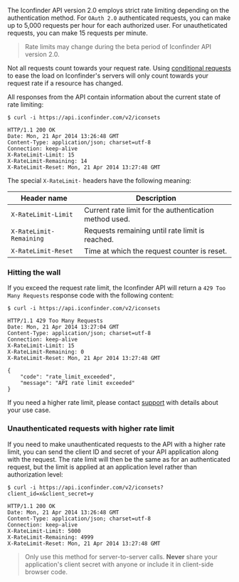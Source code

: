 The Iconfinder API version 2.0 employs strict rate limiting depending on the authentication method. 
For `OAuth 2.0` authenticated requests, you can make up to 5,000 requests per hour for each authorized user. 
For unautheticated requests, you can make 15 requests per minute.

> Rate limits may change during the beta period of Iconfinder API version 2.0.

Not all requests count towards your request rate. Using [conditional requests](https://developer.iconfinder.com/api/2.0/overview.html#conditional-requests) to ease the load on Iconfinder's servers will only count towards your request rate if a resource has changed.

All responses from the API contain information about the current state of rate limiting:

```
$ curl -i https://api.iconfinder.com/v2/iconsets

HTTP/1.1 200 OK
Date: Mon, 21 Apr 2014 13:26:48 GMT
Content-Type: application/json; charset=utf-8
Connection: keep-alive
X-RateLimit-Limit: 15
X-RateLimit-Remaining: 14
X-RateLimit-Reset: Mon, 21 Apr 2014 13:27:48 GMT
```

The special `X-RateLimit-` headers have the following meaning:

| Header name        | Description           |
| ------------- | ------------- |
| `X-RateLimit-Limit`      | Current rate limit for the authentication method used. |
| `X-RateLimit-Remaining`      | Requests remaining until rate limit is reached.      |
| `X-RateLimit-Reset`      | Time at which the request counter is reset.     |


### Hitting the wall

If you exceed the request rate limit, the Iconfinder API will return a `429 Too Many Requests`
response code with the following content:

```
$ curl -i https://api.iconfinder.com/v2/iconsets

HTTP/1.1 429 Too Many Requests
Date: Mon, 21 Apr 2014 13:27:04 GMT
Content-Type: application/json; charset=utf-8
Connection: keep-alive
X-RateLimit-Limit: 15
X-RateLimit-Remaining: 0
X-RateLimit-Reset: Mon, 21 Apr 2014 13:27:48 GMT

{
    "code": "rate_limit_exceeded",
    "message": "API rate limit exceeded"
}
```

  
If you need a higher rate limit, please contact [support](mailto:support@iconfinder.com) with details about your use case.

### Unauthenticated requests with higher rate limit


If you need to make unauthenticated requests to the API with a higher rate limit, 
you can send the client ID and secret of your API application along with the request. 
The rate limit will then be the same as for an authenticated request, 
but the limit is applied at an application level rather than authorization level:

```http
$ curl -i https://api.iconfinder.com/v2/iconsets?client_id=x&client_secret=y

HTTP/1.1 200 OK
Date: Mon, 21 Apr 2014 13:26:48 GMT
Content-Type: application/json; charset=utf-8
Connection: keep-alive
X-RateLimit-Limit: 5000
X-RateLimit-Remaining: 4999
X-RateLimit-Reset: Mon, 21 Apr 2014 13:27:48 GMT
```
> Only use this method for server-to-server calls. **Never** share your application's 
client secret with anyone or include it in client-side browser code.

